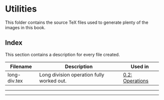 # Utilities

This folder contains the source TeX files used to generate plenty of the images in this book.

## Index

This section contains a description for every file created.

| Filename | Description | Used in |
| -------- | ----------- | ------- |
| long-div.tex | Long division operation fully worked out. | [0.2: Operations](../0-Prologue/2-Operations.md)|

***

***
